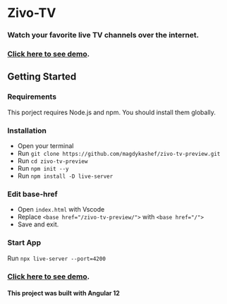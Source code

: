 #   Zivo-TV

### Watch your favorite live TV channels over the internet.

### [Click here to see demo](https://magdykashef.github.io/zivo-tv-preview/).

## Getting Started

### Requirements
This porject requires Node.js and npm. You should install them globally.

### Installation
- Open your terminal
- Run `git clone https://github.com/magdykashef/zivo-tv-preview.git`
- Run `cd zivo-tv-preview`
- Run `npm init --y`
- Run `npm install -D live-server`

### Edit base-href
- Open `index.html` with Vscode
- Replace `<base href="/zivo-tv-preview/">` with `<base href="/">`
- Save and exit.

### Start App
Run `npx live-server --port=4200`

### [Click here to see demo](https://magdykashef.github.io/zivo-tv-preview/).

####  This project was built with Angular 12